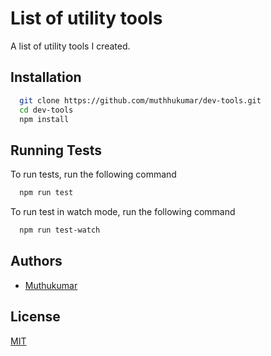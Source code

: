 
# List of utility tools

A list of utility tools I created.


## Installation

```bash
  git clone https://github.com/muthhukumar/dev-tools.git
  cd dev-tools
  npm install
```
    
## Running Tests

To run tests, run the following command

```bash
  npm run test
```

To run test in watch mode, run the following command

```bash
  npm run test-watch
```
## Authors

- [Muthukumar](https://www.github.com/muthhukumar)

  
## License

[MIT](https://github.com/muthhukumar/dev-tools/blob/main/LICENSE)

  
